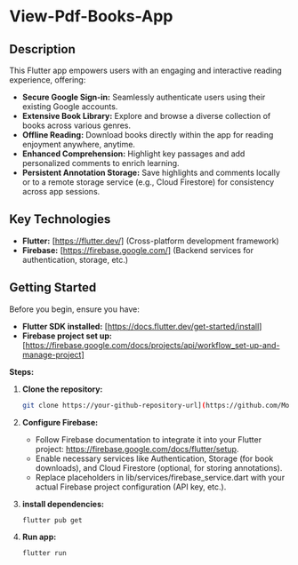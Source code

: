 # View-Pdf-Books-App

## Description

This Flutter app empowers users with an engaging and interactive reading experience, offering:

* **Secure Google Sign-in:** Seamlessly authenticate users using their existing Google accounts.
* **Extensive Book Library:** Explore and browse a diverse collection of books across various genres.
* **Offline Reading:** Download books directly within the app for reading enjoyment anywhere, anytime.
* **Enhanced Comprehension:** Highlight key passages and add personalized comments to enrich learning.
* **Persistent Annotation Storage:** Save highlights and comments locally or to a remote storage service (e.g., Cloud Firestore) for consistency across app sessions.

## Key Technologies

* **Flutter:** [https://flutter.dev/] (Cross-platform development framework)
* **Firebase:** [https://firebase.google.com/] (Backend services for authentication, storage, etc.)

## Getting Started

Before you begin, ensure you have:

* **Flutter SDK installed:** [https://docs.flutter.dev/get-started/install]
* **Firebase project set up:** [https://firebase.google.com/docs/projects/api/workflow_set-up-and-manage-project]

**Steps:**

1. **Clone the repository:**

   ```bash
   git clone https://your-github-repository-url](https://github.com/Mohammed-AboLEneen/View-Pdf-Books-App/)https://github.com/Mohammed-AboLEneen/View-Pdf-Books-App/.git

2. **Configure Firebase:**
   * Follow Firebase documentation to integrate it into your Flutter project: https://firebase.google.com/docs/flutter/setup.
   * Enable necessary services like Authentication, Storage (for book downloads), and Cloud Firestore (optional, for storing annotations).
   * Replace placeholders in lib/services/firebase_service.dart with your actual Firebase project configuration (API key, etc.).

4. **install dependencies:**

   ```bash
   flutter pub get

5. **Run app:**

   ```bash
   flutter run

   
